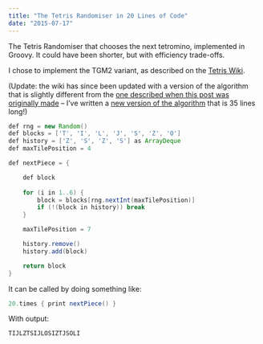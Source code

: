 ```yaml
---
title: "The Tetris Randomiser in 20 Lines of Code"
date: "2015-07-17"
---
```


The Tetris Randomiser that chooses the next tetromino, implemented in Groovy. It could have been shorter, but with efficiency trade-offs.

I chose to implement the TGM2 variant, as described on the [Tetris Wiki](https://tetris.wikia.com/wiki/TGM_randomizer).

(Update: the wiki has since been updated with a version of the algorithm that is slightly different from the [one described when this post was originally made](https://tetris.fandom.com/wiki/TGM_randomizer?oldid=14149) – I’ve written a [new version of the algorithm](https://gist.github.com/Ceva24/065d64d2b7cbbe7cfe29) that is 35 lines long!)

```java
def rng = new Random()
def blocks = ['T', 'I', 'L', 'J', 'S', 'Z', 'O']
def history = ['Z', 'S', 'Z', 'S'] as ArrayDeque
def maxTilePosition = 4

def nextPiece = {

    def block
	
    for (i in 1..6) {
        block = blocks[rng.nextInt(maxTilePosition)]
        if (!(block in history)) break
    }

    maxTilePosition = 7

    history.remove()
    history.add(block)

    return block
}
```

It can be called by doing something like:

```java
20.times { print nextPiece() }
```

With output:

```
TIJLZTSIJLOSIZTJSOLI
```